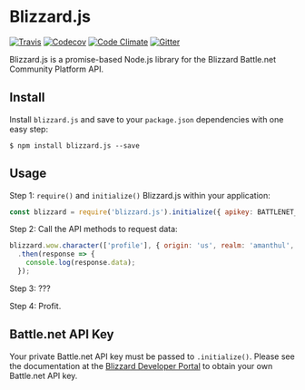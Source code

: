 # Blizzard.js

[![Travis](https://img.shields.io/travis/benweier/blizzard.js.svg?maxAge=2592000&style=flat-square)](https://travis-ci.org/benweier/blizzard.js)
[![Codecov](https://img.shields.io/codecov/c/github/benweier/blizzard.js.svg?maxAge=2592000&style=flat-square)](https://codecov.io/gh/benweier/blizzard.js)
[![Code Climate](https://img.shields.io/codeclimate/github/benweier/blizzard.js.svg?maxAge=2592000&style=flat-square)](https://codeclimate.com/github/benweier/blizzard.js)
[![Gitter](https://img.shields.io/gitter/room/benweier/blizzard.js.svg?maxAge=2592000&style=flat-square)](https://gitter.im/benweier/blizzard.js)

Blizzard.js is a promise-based Node.js library for the Blizzard Battle.net Community Platform API.

## Install

Install `blizzard.js` and save to your `package.json` dependencies with one easy step:

    $ npm install blizzard.js --save

## Usage

Step 1: `require()` and `initialize()` Blizzard.js within your application:

```javascript
const blizzard = require('blizzard.js').initialize({ apikey: BATTLENET_API_KEY });
```

Step 2: Call the API methods to request data:

```javascript
blizzard.wow.character(['profile'], { origin: 'us', realm: 'amanthul', name: 'charni' })
  .then(response => {
    console.log(response.data);
  });
```

Step 3: ???

Step 4: Profit.

## Battle.net API Key

Your private Battle.net API key must be passed to `.initialize()`. Please see the documentation at the [Blizzard Developer Portal](https://dev.battle.net) to obtain your own Battle.net API key.
